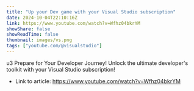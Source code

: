 ```yaml
---
title: "Up your Dev game with your Visual Studio subscription"
date: 2024-10-04T22:10:16Z
link: https://www.youtube.com/watch?v=Wfhz04bkrYM
showShare: false
showReadTime: false
thumbnail: images/vs.png
tags: ["youtube.com/@visualstudio"]
---
```

u3 Prepare for Your Developer Journey! Unlock the ultimate developer's toolkit with your Visual Studio subscription!

- Link to article: https://www.youtube.com/watch?v=Wfhz04bkrYM